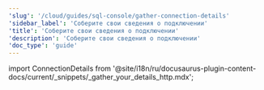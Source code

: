 ```yaml
---
'slug': '/cloud/guides/sql-console/gather-connection-details'
'sidebar_label': 'Соберите свои сведения о подключении'
'title': 'Соберите свои сведения о подключении'
'description': 'Соберите свои сведения о подключении'
'doc_type': 'guide'
---
```


import ConnectionDetails from '@site/i18n/ru/docusaurus-plugin-content-docs/current/_snippets/_gather_your_details_http.mdx';

<ConnectionDetails />
